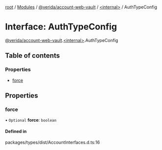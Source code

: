 [root](../README.md) / [Modules](../modules.md) / [@verida/account-web-vault](../modules/verida_account_web_vault.md) / [<internal\>](../modules/verida_account_web_vault._internal_.md) / AuthTypeConfig

# Interface: AuthTypeConfig

[@verida/account-web-vault](../modules/verida_account_web_vault.md).[<internal\>](../modules/verida_account_web_vault._internal_.md).AuthTypeConfig

## Table of contents

### Properties

- [force](verida_account_web_vault._internal_.AuthTypeConfig.md#force)

## Properties

### force

• `Optional` **force**: `boolean`

#### Defined in

packages/types/dist/AccountInterfaces.d.ts:16
